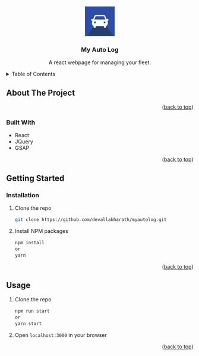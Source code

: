 <!-- PROJECT LOGO -->
<br />
<div align="center">
  <img src="public/logo192.png" alt="Logo" width="80" height="80">

  <h3 align="center">My Auto Log</h3>

  <p align="center">
    A react webpage for managing your fleet.
    <br />
  </p>
</div>



<!-- TABLE OF CONTENTS -->
<details>
  <summary>Table of Contents</summary>
  <ol>
    <li>
      <a href="#about-the-project">About The Project</a>
      <ul>
        <li><a href="#built-with">Built With</a></li>
      </ul>
    </li>
    <li>
      <a href="#getting-started">Getting Started</a>
      <ul>
        <li><a href="#installation">Installation</a></li>
        <li><a href="#usage">Usage</a></li>
      </ul>
    </li>
  </ol>
</details>



<!-- ABOUT THE PROJECT -->
## About The Project


<p align="right">(<a href="#readme-top">back to top</a>)</p>

### Built With
* React
* JQuery
* GSAP

<p align="right">(<a href="#readme-top">back to top</a>)</p>



<!-- GETTING STARTED -->
## Getting Started

### Installation

1. Clone the repo
   ```sh
   git clone https://github.com/devallabharath/myautolog.git
   ```
2. Install NPM packages
   ```sh
   npm install
   or
   yarn
   ```

<p align="right">(<a href="#readme-top">back to top</a>)</p>



<!-- USAGE EXAMPLES -->
## Usage

1. Clone the repo
   ```sh
   npm run start
   or
   yarn start
   ```
2. Open `localhost:3000` in your browser

<p align="right">(<a href="#readme-top">back to top</a>)</p>
